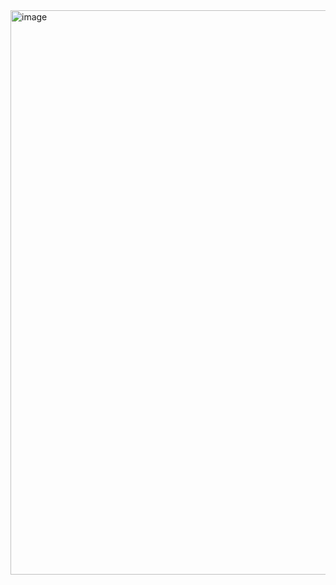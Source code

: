 <img width="908" height="903" alt="image" src="https://github.com/user-attachments/assets/8b26ceb1-5a3b-425c-ada9-fe7d326a8652" />


